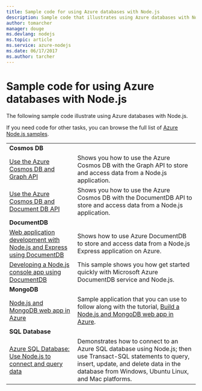 ```yaml
---
title: Sample code for using Azure databases with Node.js
description: Sample code that illustrates using Azure databases with Node.js.
author: tomarcher
manager: douge
ms.devlang: nodejs
ms.topic: article
ms.service: azure-nodejs
ms.date: 06/17/2017
ms.author: tarcher
---
```


# Sample code for using Azure databases with Node.js

The following sample code illustrate using Azure databases with Node.js.

If you need code for other tasks, you can browse the full list of [Azure Node.js samples](https://azure.microsoft.com/resources/samples/?term=nodejs).

| | |
|---|---|
| **Cosmos DB** ||
| [Use the Azure Cosmos DB and Graph API](https://azure.microsoft.com/en-us/resources/samples/azure-cosmos-db-graph-nodejs-getting-started/) | Shows you how to use the Azure Cosmos DB with the Graph API to store and access data from a Node.js application. |
| [Use the Azure Cosmos DB and Document DB API](https://azure.microsoft.com/en-us/resources/samples/azure-cosmos-db-documentdb-nodejs-getting-started/) | Shows you how to use the Azure Cosmos DB with the DocumentDB API to store and access data from a Node.js application. |
| **DocumentDB** ||
| [Web application development with Node.js and Express using DocumentDB](https://azure.microsoft.com/en-us/resources/samples/documentdb-node-todo-app/) | Shows how to use Azure DocumentDB to store and access data from a Node.js Express application on Azure. |
| [Developing a Node.js console app using DocumentDB](https://azure.microsoft.com/en-us/resources/samples/documentdb-node-getting-started/) | This sample shows you how get started quickly with Microsoft Azure DocumentDB service and Node.js. |
| **MongoDB** ||
| [Node.js and MongoDB web app in Azure](https://azure.microsoft.com/en-us/resources/samples/meanjs/) | Sample application that you can use to follow along with the tutorial, [Build a Node.js and MongoDB web app in Azure](http://docs.microsoft.com/azure/app-service-web/app-service-web-tutorial-nodejs-mongodb-app?toc=/azure/node/toc.json&bc=/azure/node/toc.json). |
| **SQL Database** ||
| [Azure SQL Database: Use Node.js to connect and query data](https://docs.microsoft.com/en-us/azure/sql-database/sql-database-connect-query-nodejs) | Demonstrates how to connect to an Azure SQL database using Node.js; then use Transact-SQL statements to query, insert, update, and delete data in the database from Windows, Ubuntu Linux, and Mac platforms. |